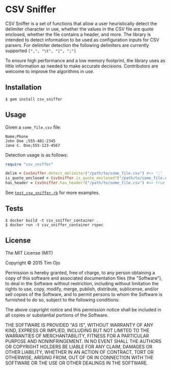 # CSV Sniffer

CSV Sniffer is a set of functions that allow a user heuristically detect the delimiter character in use, whether the values in the CSV file are quote enclosed, whether the file contains a header, and more. The library is intended to detect information to be used as configuration inputs for CSV parsers. For delimiter detection the following delimiters are currently supported `[",", "\t", "|", ";"]`

To ensure high performance and a low memory footprint, the library uses as little information as needed to make accurate decisions. Contributors are welcome to
improve the algorithms in use.


## Installation

```
$ gem install csv_sniffer
```

## Usage

Given a `some_file.csv` file:

```csv
Name;Phone
John Doe ;555-481-2345
Jane C. Doe;555-123-4567
```

Detection usage is as follows:

```rb
require "csv_sniffer"

delim = CsvSniffer.detect_delimiter("/path/to/some_file.csv") #=> ";"
is_quote_enclosed = CsvSniffer.is_quote_enclosed?("/path/to/some_file.csv") #=> false
has_header = CsvSniffer.has_header?("/path/to/some_file.csv") #=> true
```

See [`test_csv_sniffer.rb`](test/test_csv_sniffer.rb) for more examples.


## Tests

```
$ docker build -t csv_sniffer_container .
$ docker run -t csv_sniffer_container rspec
```


## License

The MIT License (MIT)

Copyright &copy; 2015 Tim Ojo

Permission is hereby granted, free of charge, to any person obtaining a copy
of this software and associated documentation files (the "Software"), to deal
in the Software without restriction, including without limitation the rights
to use, copy, modify, merge, publish, distribute, sublicense, and/or sell
copies of the Software, and to permit persons to whom the Software is
furnished to do so, subject to the following conditions:

The above copyright notice and this permission notice shall be included in
all copies or substantial portions of the Software.

THE SOFTWARE IS PROVIDED "AS IS", WITHOUT WARRANTY OF ANY KIND, EXPRESS OR
IMPLIED, INCLUDING BUT NOT LIMITED TO THE WARRANTIES OF MERCHANTABILITY,
FITNESS FOR A PARTICULAR PURPOSE AND NONINFRINGEMENT. IN NO EVENT SHALL THE
AUTHORS OR COPYRIGHT HOLDERS BE LIABLE FOR ANY CLAIM, DAMAGES OR OTHER
LIABILITY, WHETHER IN AN ACTION OF CONTRACT, TORT OR OTHERWISE, ARISING FROM,
OUT OF OR IN CONNECTION WITH THE SOFTWARE OR THE USE OR OTHER DEALINGS IN
THE SOFTWARE.
